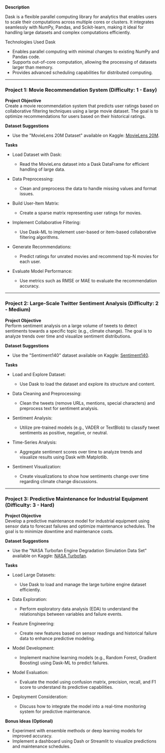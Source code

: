 **Description**

Dask is a flexible parallel computing library for analytics that enables users to scale their computations across multiple cores or clusters. It integrates seamlessly with NumPy, Pandas, and Scikit-learn, making it ideal for handling large datasets and complex computations efficiently. 

Technologies Used
Dask

- Enables parallel computing with minimal changes to existing NumPy and Pandas code.
- Supports out-of-core computation, allowing the processing of datasets larger than memory.
- Provides advanced scheduling capabilities for distributed computing.

---

### Project 1: Movie Recommendation System (Difficulty: 1 - Easy)

**Project Objective**  
Create a movie recommendation system that predicts user ratings based on collaborative filtering techniques using a large movie dataset. The goal is to optimize recommendations for users based on their historical ratings.

**Dataset Suggestions**  
- Use the "MovieLens 20M Dataset" available on Kaggle: [MovieLens 20M](https://www.kaggle.com/grouplens/movielens-20m-dataset).

**Tasks**  
- Load Dataset with Dask:
  - Read the MovieLens dataset into a Dask DataFrame for efficient handling of large data.
  
- Data Preprocessing:
  - Clean and preprocess the data to handle missing values and format issues.

- Build User-Item Matrix:
  - Create a sparse matrix representing user ratings for movies.

- Implement Collaborative Filtering:
  - Use Dask-ML to implement user-based or item-based collaborative filtering algorithms.

- Generate Recommendations:
  - Predict ratings for unrated movies and recommend top-N movies for each user.

- Evaluate Model Performance:
  - Use metrics such as RMSE or MAE to evaluate the recommendation accuracy.

---

### Project 2: Large-Scale Twitter Sentiment Analysis (Difficulty: 2 - Medium)

**Project Objective**  
Perform sentiment analysis on a large volume of tweets to detect sentiments towards a specific topic (e.g., climate change). The goal is to analyze trends over time and visualize sentiment distributions.

**Dataset Suggestions**  
- Use the "Sentiment140" dataset available on Kaggle: [Sentiment140](https://www.kaggle.com/kazanova/sentiment140).

**Tasks**  
- Load and Explore Dataset:
  - Use Dask to load the dataset and explore its structure and content.

- Data Cleaning and Preprocessing:
  - Clean the tweets (remove URLs, mentions, special characters) and preprocess text for sentiment analysis.

- Sentiment Analysis:
  - Utilize pre-trained models (e.g., VADER or TextBlob) to classify tweet sentiments as positive, negative, or neutral.

- Time-Series Analysis:
  - Aggregate sentiment scores over time to analyze trends and visualize results using Dask with Matplotlib.

- Sentiment Visualization:
  - Create visualizations to show how sentiments change over time regarding climate change discussions.

---

### Project 3: Predictive Maintenance for Industrial Equipment (Difficulty: 3 - Hard)

**Project Objective**  
Develop a predictive maintenance model for industrial equipment using sensor data to forecast failures and optimize maintenance schedules. The goal is to minimize downtime and maintenance costs.

**Dataset Suggestions**  
- Use the "NASA Turbofan Engine Degradation Simulation Data Set" available on Kaggle: [NASA Turbofan](https://www.kaggle.com/datasets/behnamf/engine-failure-prediction).

**Tasks**  
- Load Large Datasets:
  - Use Dask to load and manage the large turbine engine dataset efficiently.

- Data Exploration:
  - Perform exploratory data analysis (EDA) to understand the relationships between variables and failure events.

- Feature Engineering:
  - Create new features based on sensor readings and historical failure data to enhance predictive modeling.

- Model Development:
  - Implement machine learning models (e.g., Random Forest, Gradient Boosting) using Dask-ML to predict failures.

- Model Evaluation:
  - Evaluate the model using confusion matrix, precision, recall, and F1 score to understand its predictive capabilities.

- Deployment Consideration:
  - Discuss how to integrate the model into a real-time monitoring system for predictive maintenance.

**Bonus Ideas (Optional)**  
- Experiment with ensemble methods or deep learning models for improved accuracy.
- Implement a dashboard using Dash or Streamlit to visualize predictions and maintenance schedules.

